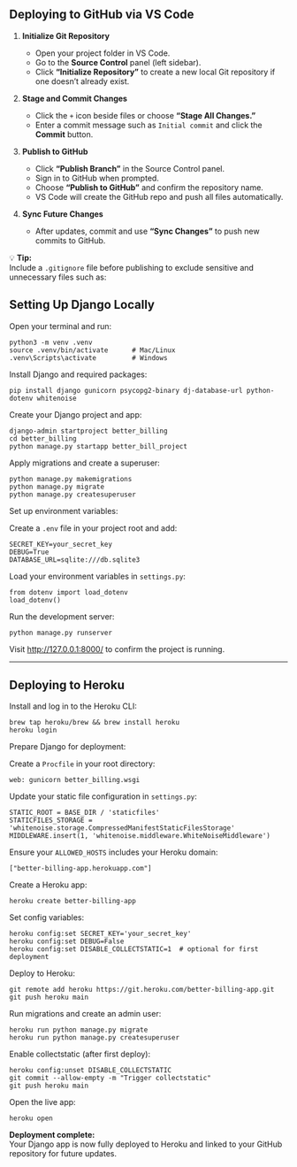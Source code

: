 ## Deploying to GitHub via VS Code

1. **Initialize Git Repository**
   - Open your project folder in VS Code.  
   - Go to the **Source Control** panel (left sidebar).  
   - Click **“Initialize Repository”** to create a new local Git repository if one doesn’t already exist.

2. **Stage and Commit Changes**
   - Click the `+` icon beside files or choose **“Stage All Changes.”**  
   - Enter a commit message such as `Initial commit` and click the **Commit** button.

3. **Publish to GitHub**
   - Click **“Publish Branch”** in the Source Control panel.  
   - Sign in to GitHub when prompted.  
   - Choose **“Publish to GitHub”** and confirm the repository name.  
   - VS Code will create the GitHub repo and push all files automatically.

4. **Sync Future Changes**
   - After updates, commit and use **“Sync Changes”** to push new commits to GitHub.

💡 **Tip:**  
Include a `.gitignore` file before publishing to exclude sensitive and unnecessary files such as:


## Setting Up Django Locally
 
 Open your terminal and run:
 
 ```
 python3 -m venv .venv
 source .venv/bin/activate      # Mac/Linux  
 .venv\Scripts\activate         # Windows
 ```
 
 Install Django and required packages:
 
 ```
 pip install django gunicorn psycopg2-binary dj-database-url python-dotenv whitenoise
 ```
 
 Create your Django project and app:
 
 ```
 django-admin startproject better_billing  
 cd better_billing  
 python manage.py startapp better_bill_project
 ```
 
 Apply migrations and create a superuser:
 
 ```
 python manage.py makemigrations  
 python manage.py migrate  
 python manage.py createsuperuser
 ```
 
 Set up environment variables:
 
 Create a `.env` file in your project root and add:
 ```
 SECRET_KEY=your_secret_key  
 DEBUG=True  
 DATABASE_URL=sqlite:///db.sqlite3
 ```
 
 Load your environment variables in `settings.py`:
 ```
 from dotenv import load_dotenv  
 load_dotenv()
 ```
 
 Run the development server:
 
 ```
 python manage.py runserver
 ```
 
 Visit http://127.0.0.1:8000/ to confirm the project is running.
 
 ---
 
 ## Deploying to Heroku
 
 Install and log in to the Heroku CLI:
 
 ```
 brew tap heroku/brew && brew install heroku  
 heroku login
 ```
 
 Prepare Django for deployment:
 
 Create a `Procfile` in your root directory:
 ```
 web: gunicorn better_billing.wsgi
 ```
 
 Update your static file configuration in `settings.py`:
 ```
 STATIC_ROOT = BASE_DIR / 'staticfiles'  
 STATICFILES_STORAGE = 'whitenoise.storage.CompressedManifestStaticFilesStorage'  
 MIDDLEWARE.insert(1, 'whitenoise.middleware.WhiteNoiseMiddleware')
 ```
 
 Ensure your `ALLOWED_HOSTS` includes your Heroku domain:
 ```
 ["better-billing-app.herokuapp.com"]
 ```
 
 Create a Heroku app:
 
 ```
 heroku create better-billing-app
 ```
 
 Set config variables:
 
 ```
 heroku config:set SECRET_KEY='your_secret_key'  
 heroku config:set DEBUG=False  
 heroku config:set DISABLE_COLLECTSTATIC=1  # optional for first deployment
 ```
 
 Deploy to Heroku:
 
 ```
 git remote add heroku https://git.heroku.com/better-billing-app.git  
 git push heroku main
 ```
 
 Run migrations and create an admin user:
 
 ```
 heroku run python manage.py migrate  
 heroku run python manage.py createsuperuser
 ```
 
 Enable collectstatic (after first deploy):
 
 ```
 heroku config:unset DISABLE_COLLECTSTATIC  
 git commit --allow-empty -m "Trigger collectstatic"  
 git push heroku main
 ```
 
 Open the live app:
 
 ```
 heroku open
 ```
 
  **Deployment complete:**  
 Your Django app is now fully deployed to Heroku and linked to your GitHub repository for future updates.